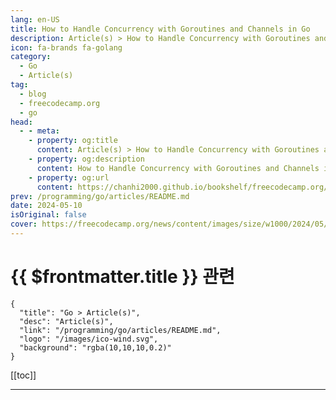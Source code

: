 ```yaml
---
lang: en-US
title: How to Handle Concurrency with Goroutines and Channels in Go
description: Article(s) > How to Handle Concurrency with Goroutines and Channels in Go
icon: fa-brands fa-golang
category: 
  - Go
  - Article(s)
tag: 
  - blog
  - freecodecamp.org
  - go
head:
  - - meta:
    - property: og:title
      content: Article(s) > How to Handle Concurrency with Goroutines and Channels in Go
    - property: og:description
      content: How to Handle Concurrency with Goroutines and Channels in Go
    - property: og:url
      content: https://chanhi2000.github.io/bookshelf/freecodecamp.org/how-to-handle-concurrency-in-go.html
prev: /programming/go/articles/README.md
date: 2024-05-10
isOriginal: false
cover: https://freecodecamp.org/news/content/images/size/w1000/2024/05/joshua-sortino-LqKhnDzSF-8-unsplash.jpg
---
```


# {{ $frontmatter.title }} 관련

```component VPCard
{
  "title": "Go > Article(s)",
  "desc": "Article(s)",
  "link": "/programming/go/articles/README.md",
  "logo": "/images/ico-wind.svg",
  "background": "rgba(10,10,10,0.2)"
}
```

[[toc]]

---

<SiteInfo
  name="How to Handle Concurrency with Goroutines and Channels in Go"
  desc="Concurrency is the ability of a program to perform multiple tasks simultaneously. It is a crucial aspect of building scalable and responsive systems.  Go's concurrency model is based on the concept of goroutines, lightweight threads that can run multiple functions concurrently, and channels, a built-in communication mechanism for safe..."
  url="https://freecodecamp.org/news/how-to-handle-concurrency-in-go/"
  logo="https://cdn.freecodecamp.org/universal/favicons/favicon.ico"
  preview="https://freecodecamp.org/news/content/images/size/w1000/2024/05/joshua-sortino-LqKhnDzSF-8-unsplash.jpg"/>

<!-- TODO: 작성 -->

